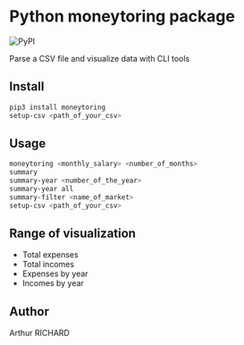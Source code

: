 # Python moneytoring package

![PyPI](https://github.com/arthuRHD/moneytoring/workflows/Upload%20Python%20Package/badge.svg)

Parse a CSV file and visualize data with CLI tools

## Install

```sh
pip3 install moneytoring
setup-csv <path_of_your_csv>
```

## Usage

```sh
moneytoring <monthly_salary> <number_of_months>
summary
summary-year <number_of_the_year>
summary-year all
summary-filter <name_of_market>
setup-csv <path_of_your_csv>
```

## Range of visualization

- Total expenses
- Total incomes
- Expenses by year
- Incomes by year

## Author

Arthur RICHARD
